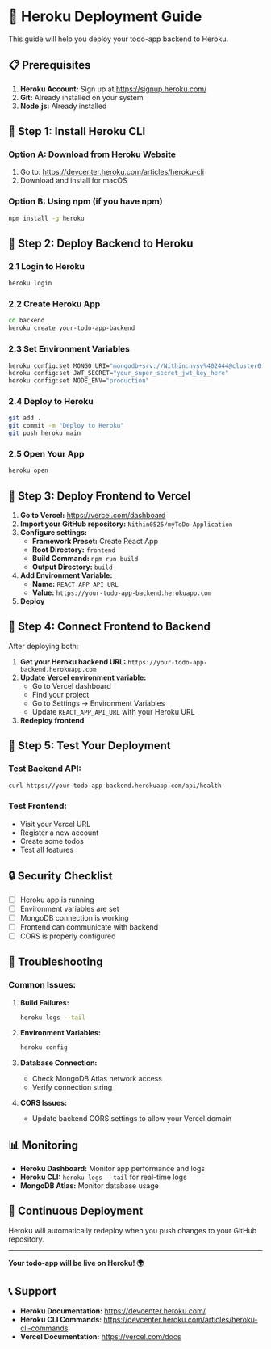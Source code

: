 # 🚀 Heroku Deployment Guide

This guide will help you deploy your todo-app backend to Heroku.

## 📋 Prerequisites

1. **Heroku Account:** Sign up at https://signup.heroku.com/
2. **Git:** Already installed on your system
3. **Node.js:** Already installed

## 🔧 Step 1: Install Heroku CLI

### Option A: Download from Heroku Website
1. Go to: https://devcenter.heroku.com/articles/heroku-cli
2. Download and install for macOS

### Option B: Using npm (if you have npm)
```bash
npm install -g heroku
```

## 🚀 Step 2: Deploy Backend to Heroku

### 2.1 Login to Heroku
```bash
heroku login
```

### 2.2 Create Heroku App
```bash
cd backend
heroku create your-todo-app-backend
```

### 2.3 Set Environment Variables
```bash
heroku config:set MONGO_URI="mongodb+srv://Nithin:nysv%402444@cluster0.ay94z6o.mongodb.net/todo-app?retryWrites=true&w=majority&appName=Cluster0"
heroku config:set JWT_SECRET="your_super_secret_jwt_key_here"
heroku config:set NODE_ENV="production"
```

### 2.4 Deploy to Heroku
```bash
git add .
git commit -m "Deploy to Heroku"
git push heroku main
```

### 2.5 Open Your App
```bash
heroku open
```

## 📱 Step 3: Deploy Frontend to Vercel

1. **Go to Vercel:** https://vercel.com/dashboard
2. **Import your GitHub repository:** `Nithin0525/myToDo-Application`
3. **Configure settings:**
   - **Framework Preset:** Create React App
   - **Root Directory:** `frontend`
   - **Build Command:** `npm run build`
   - **Output Directory:** `build`
4. **Add Environment Variable:**
   - **Name:** `REACT_APP_API_URL`
   - **Value:** `https://your-todo-app-backend.herokuapp.com`
5. **Deploy**

## 🔗 Step 4: Connect Frontend to Backend

After deploying both:

1. **Get your Heroku backend URL:** `https://your-todo-app-backend.herokuapp.com`
2. **Update Vercel environment variable:**
   - Go to Vercel dashboard
   - Find your project
   - Go to Settings → Environment Variables
   - Update `REACT_APP_API_URL` with your Heroku URL
3. **Redeploy frontend**

## 🧪 Step 5: Test Your Deployment

### Test Backend API:
```bash
curl https://your-todo-app-backend.herokuapp.com/api/health
```

### Test Frontend:
- Visit your Vercel URL
- Register a new account
- Create some todos
- Test all features

## 🔒 Security Checklist

- [ ] Heroku app is running
- [ ] Environment variables are set
- [ ] MongoDB connection is working
- [ ] Frontend can communicate with backend
- [ ] CORS is properly configured

## 🚨 Troubleshooting

### Common Issues:

1. **Build Failures:**
   ```bash
   heroku logs --tail
   ```

2. **Environment Variables:**
   ```bash
   heroku config
   ```

3. **Database Connection:**
   - Check MongoDB Atlas network access
   - Verify connection string

4. **CORS Issues:**
   - Update backend CORS settings to allow your Vercel domain

## 📊 Monitoring

- **Heroku Dashboard:** Monitor app performance and logs
- **Heroku CLI:** `heroku logs --tail` for real-time logs
- **MongoDB Atlas:** Monitor database usage

## 🔄 Continuous Deployment

Heroku will automatically redeploy when you push changes to your GitHub repository.

---

**Your todo-app will be live on Heroku! 🌍**

## 📞 Support

- **Heroku Documentation:** https://devcenter.heroku.com/
- **Heroku CLI Commands:** https://devcenter.heroku.com/articles/heroku-cli-commands
- **Vercel Documentation:** https://vercel.com/docs 